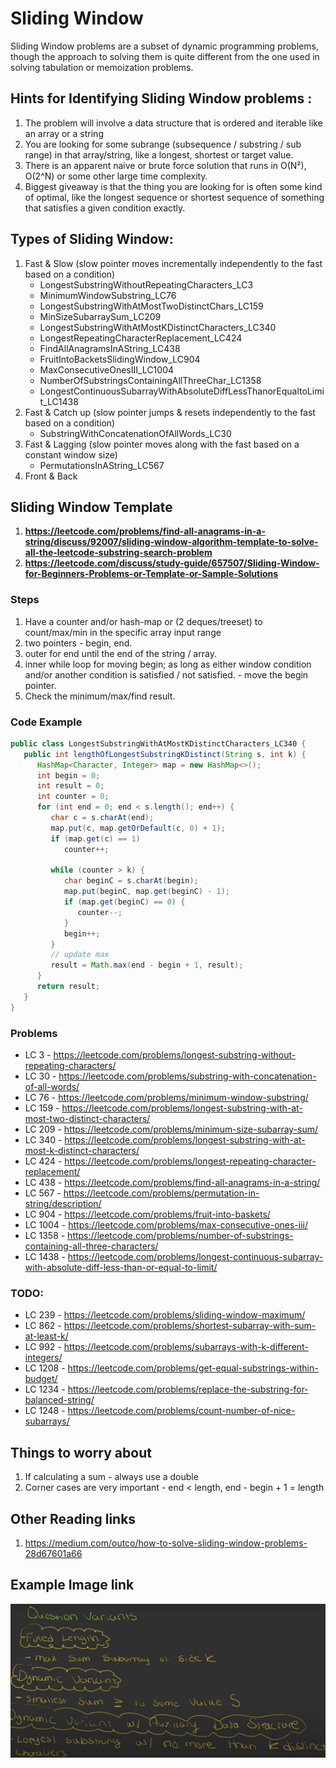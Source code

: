 # Sliding Window
Sliding Window problems are a subset of dynamic programming problems, though the approach to solving them is quite 
different from the one used in solving tabulation or memoization problems.

## Hints for Identifying Sliding Window problems :
1. The problem will involve a data structure that is ordered and iterable like an array or a string
2. You are looking for some subrange (subsequence / substring / sub range) in that array/string, like a longest, shortest or target value.
3. There is an apparent naive or brute force solution that runs in O(N²), O(2^N) or some other large time complexity.
4. Biggest giveaway is that the thing you are looking for is often some kind of optimal, like the longest sequence or shortest sequence of something that satisfies a given condition exactly.

## Types of Sliding Window:

1. Fast & Slow (slow pointer moves incrementally independently to the fast based on a condition)
   - LongestSubstringWithoutRepeatingCharacters_LC3
   - MinimumWindowSubstring_LC76
   - LongestSubstringWithAtMostTwoDistinctChars_LC159
   - MinSizeSubarraySum_LC209
   - LongestSubstringWithAtMostKDistinctCharacters_LC340
   - LongestRepeatingCharacterReplacement_LC424
   - FindAllAnagramsInAString_LC438
   - FruitIntoBacketsSlidingWindow_LC904
   - MaxConsecutiveOnesIII_LC1004
   - NumberOfSubstringsContainingAllThreeChar_LC1358
   - LongestContinuousSubarrayWithAbsoluteDiffLessThanorEqualtoLimit_LC1438
2. Fast & Catch up (slow pointer jumps & resets independently to the fast based on a condition)
   - SubstringWithConcatenationOfAllWords_LC30
3. Fast & Lagging (slow pointer moves along with the fast based on a constant window size)
   - PermutationsInAString_LC567
4. Front & Back

## Sliding Window Template
1. **https://leetcode.com/problems/find-all-anagrams-in-a-string/discuss/92007/sliding-window-algorithm-template-to-solve-all-the-leetcode-substring-search-problem**
2. **https://leetcode.com/discuss/study-guide/657507/Sliding-Window-for-Beginners-Problems-or-Template-or-Sample-Solutions**

### Steps
1. Have a counter and/or hash-map or (2 deques/treeset) to count/max/min in the specific array input range
2. two pointers - begin, end.
3. outer for end until the end of the string / array.
4. inner while loop for moving begin;
   as long as either window condition and/or another condition is satisfied / not satisfied. - move the begin pointer.
5. Check the minimum/max/find result.

### Code Example

```java
public class LongestSubstringWithAtMostKDistinctCharacters_LC340 {
   public int lengthOfLongestSubstringKDistinct(String s, int k) {
      HashMap<Character, Integer> map = new HashMap<>();
      int begin = 0;
      int result = 0;
      int counter = 0;
      for (int end = 0; end < s.length(); end++) {
         char c = s.charAt(end);
         map.put(c, map.getOrDefault(c, 0) + 1);
         if (map.get(c) == 1)
            counter++;

         while (counter > k) {
            char beginC = s.charAt(begin);
            map.put(beginC, map.get(beginC) - 1);
            if (map.get(beginC) == 0) {
               counter--;
            }
            begin++;
         }
         // update max
         result = Math.max(end - begin + 1, result);
      }
      return result;
   }
}
```
### Problems
- LC 3 - https://leetcode.com/problems/longest-substring-without-repeating-characters/
- LC 30 - https://leetcode.com/problems/substring-with-concatenation-of-all-words/
- LC 76 - https://leetcode.com/problems/minimum-window-substring/
- LC 159 - https://leetcode.com/problems/longest-substring-with-at-most-two-distinct-characters/
- LC 209 - https://leetcode.com/problems/minimum-size-subarray-sum/
- LC 340 - https://leetcode.com/problems/longest-substring-with-at-most-k-distinct-characters/
- LC 424 - https://leetcode.com/problems/longest-repeating-character-replacement/
- LC 438 - https://leetcode.com/problems/find-all-anagrams-in-a-string/
- LC 567 - https://leetcode.com/problems/permutation-in-string/description/
- LC 904 - https://leetcode.com/problems/fruit-into-baskets/
- LC 1004 - https://leetcode.com/problems/max-consecutive-ones-iii/
- LC 1358 - https://leetcode.com/problems/number-of-substrings-containing-all-three-characters/
- LC 1438 - https://leetcode.com/problems/longest-continuous-subarray-with-absolute-diff-less-than-or-equal-to-limit/

### TODO:
- LC 239 - https://leetcode.com/problems/sliding-window-maximum/
- LC 862 - https://leetcode.com/problems/shortest-subarray-with-sum-at-least-k/
- LC 992 - https://leetcode.com/problems/subarrays-with-k-different-integers/
- LC 1208 - https://leetcode.com/problems/get-equal-substrings-within-budget/
- LC 1234 - https://leetcode.com/problems/replace-the-substring-for-balanced-string/
- LC 1248 - https://leetcode.com/problems/count-number-of-nice-subarrays/

## Things to worry about
1. If calculating a sum - always use a double
2. Corner cases are very important - end < length, end - begin + 1 = length

## Other Reading links
1. https://medium.com/outco/how-to-solve-sliding-window-problems-28d67601a66

## Example Image link
![image alt <](question_variants.png)
